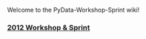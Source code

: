 Welcome to the PyData-Workshop-Sprint wiki!
### [2012 Workshop & Sprint](https://github.com/svaksha/PyData-Workshop-Sprint/wiki/2012-NYC)